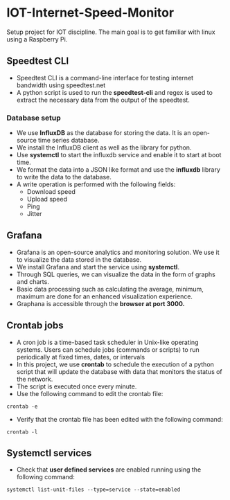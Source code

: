 # IOT-Internet-Speed-Monitor
Setup project for IOT discipline. The main goal is to get familiar with linux using a Raspberry Pi.

## Speedtest CLI
- Speedtest CLI is a command-line interface for testing internet bandwidth using speedtest.net
- A python script is used to run the **speedtest-cli** and regex is used to extract the necessary data from the output of the speedtest.

### Database setup
- We use **InfluxDB** as the database for storing the data. It is an open-source time series database.
- We install the InfluxDB client as well as the library for python.
- Use **systemctl** to start the influxdb service and enable it to start at boot time.
- We format the data into a JSON like format and use the **influxdb** library to write the data to the database.
- A write operation is performed with the following fields:
    - Download speed
    - Upload speed
    - Ping
    - Jitter



## Grafana
- Grafana is an open-source analytics and monitoring solution. We use it to visualize the data stored in the database.
- We install Grafana and start the service using **systemctl**.
- Through SQL queries, we can visualize the data in the form of graphs and charts.
- Basic data processing such as calculating the average, minimum, maximum are done for an enhanced visualization experience.
- Graphana is accessible through the **browser at port 3000.**


## Crontab jobs

- A cron job is a time-based task scheduler in Unix-like operating systems. Users can schedule jobs (commands or scripts) to run periodically at fixed times, dates, or intervals
- In this project, we use **crontab** to schedule the execution of a python script that will update the database with data that monitors the status of the network.
- The script is executed once every minute.
- Use the following command to edit the crontab file:
```
crontab -e
```
- Verify that the crontab file has been edited with the following command:
```
crontab -l
```

## Systemctl services
- Check that **user defined services** are enabled running using the following command:
```
systemctl list-unit-files --type=service --state=enabled
```
